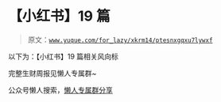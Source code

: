 # 【小红书】19 篇

> 原文：[`www.yuque.com/for_lazy/xkrm14/ptesnxgqxu7lywxf`](https://www.yuque.com/for_lazy/xkrm14/ptesnxgqxu7lywxf)

以下为：【小红书】19 篇相关风向标

完整生财周报见懒人专属群~

公众号懒人搜索，[懒人专属群分享](https://lazybook.fun/#/blog/group)